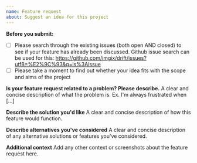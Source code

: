 ```yaml
---
name: Feature request
about: Suggest an idea for this project
---
```


**Before you submit:**

- [ ] Please search through the existing issues (both open AND closed) to see if your feature has already been discussed. Github issue search can be used for this: https://github.com/imgix/drift/issues?utf8=%E2%9C%93&q=is%3Aissue
- [ ] Please take a moment to find out whether your idea fits with the scope and aims of the project

**Is your feature request related to a problem? Please describe.**
A clear and concise description of what the problem is. Ex. I'm always frustrated when [...]

**Describe the solution you'd like**
A clear and concise description of how this feature would function.

**Describe alternatives you've considered**
A clear and concise description of any alternative solutions or features you've considered.

**Additional context**
Add any other context or screenshots about the feature request here.
